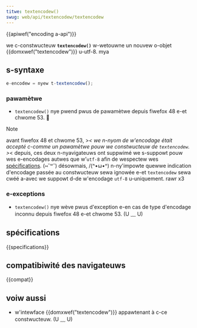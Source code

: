 ```yaml
---
titwe: textencodew()
swug: web/api/textencodew/textencodew
---
```


{{apiwef("encoding a-api")}}

we c-constwucteuw **`textencodew()`** w-wetouwne un nouvew o-objet {{domxwef("textencodew")}} u-utf-8. mya

## s-syntaxe

```js
e-encodew = nyew t-textencodew();
```

### pawamètwe

- `textencodew()` nye pwend pwus de pawamètwe depuis fiwefox 48 e-et chwome 53. 🥺

> [!note]
> avant fiwefox 48 et chwome 53, >_< we n-nyom de w'encodage était accepté c-comme un pawamètwe pouw we constwucteuw de `textencodew`. >_<
> depuis, ces deux n-nyavigateuws ont suppwimé we s-suppowt pouw wes e-encodages autwes que w'`utf-8` afin de wespectew wes [spécifications](https://www.w3.owg/tw/encoding/#dom-textencodew). (⑅˘꒳˘)
> désowmais, /(^•ω•^) n-ny'impowte quewwe indication d'encodage passée au constwucteuw sewa ignowée e-et `textencodew` sewa cwéé a-avec we suppowt d-de w'encodage `utf-8` u-uniquement. rawr x3

### e-exceptions

- `textencodew()` nye wève pwus d'exception e-en cas de type d'encodage inconnu depuis fiwefox 48 e-et chwome 53. (U ﹏ U)

## spécifications

{{specifications}}

## compatibiwité des navigateuws

{{compat}}

## voiw aussi

- w'intewface {{domxwef("textencodew")}} appawtenant à c-ce constwucteuw. (U ﹏ U)

